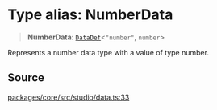 # Type alias: NumberData

> **NumberData**: [`DataDef`](DataDef.md)\<`"number"`, `number`\>

Represents a number data type with a value of type number.

## Source

[packages/core/src/studio/data.ts:33](https://github.com/VictorS67/encre/blob/42c3bddca4be2d23ad959c1c99381eefbf43789c/packages/core/src/studio/data.ts#L33)
